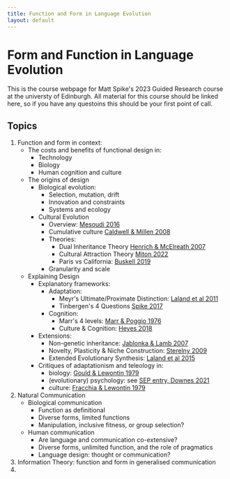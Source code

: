 ```yaml
---
title: Function and Form in Language Evolution
layout: default
---
```


# Form and Function in Language Evolution
This is the course webpage for Matt Spike's 2023 Guided Research course at the universty of Edinburgh.
All material for this course should be linked here, so if you have any questoins this should be your first point of call.

## Topics

1. Function and form in context:
	* The costs and benefits of functional design in:
 		* Technology
 		* Biology
 		* Human cognition and culture
	* The origins of design
		* Biological evolution:
			* Selection, mutation, drift
			* Innovation and constraints
			* Systems and ecology
		* Cultural Evolution
			* Overview: [Mesoudi 2016](https://link.springer.com/article/10.1007/s11692-015-9320-0)
			* Cumulative culture [Caldwell & Millen 2008](https://doi.org/10.1098%2Frstb.2008.0133)
			* Theories: 
				* Dual Inheritance Theory [Henrich & McElreath 2007](https://doi.org/10.1093/oxfordhb/9780198568308.013.0038)
				* Cultural Attraction Theory [Miton 2022](https://psyarxiv.com/qs2et/)
				* Paris vs California: [Buskell 2019](https://doi.org/10.1002/evan.21762)
			* Granularity and scale
	* Explaining Design
		* Explanatory frameworks: 
		 	* Adaptation: 
		 	 	* Meyr's Ultimate/Proximate Distinction: [Laland et al 2011](https://www.science.org/doi/abs/10.1126/science.1210879) 
		 	 	* Tinbergen's 4 Questions [Spike 2017](http://link.springer.com/10.1007/s10539-018-9610-x)
		 	* Cognition: 
		 	 	* Marr's 4 levels: [Marr & Poggio 1976](https://dspace.mit.edu/handle/1721.1/5782)
		 	 	* Culture & Cognition: [Heyes 2018](https://doi.org/10.1098/rstb.2017.0051)
		* Extensions: 
		 	* Non-genetic inheritance: [Jablonka & Lamb 2007](http://link.springer.com/10.1007/s10539-018-9610-x)
		 	* Novelty, Plasticity & Niche Construction: [Sterelny 2009](https://link.springer.com/chapter/10.1007/978-1-4020-9636-5_7)
		 	* Extended Evolutionary Synthesis: [Laland et al 2015](https://royalsocietypublishing.org/doi/full/10.1098/rspb.2015.1019)
		* Critiques of adaptationism and teleology in:
		 	* biology: [Gould & Lewontin 1979](https://royalsocietypublishing.org/doi/10.1098/rspb.1979.0086)
		 	* (evolutionary) psychology: see [SEP entry, Downes 2021](https://plato.stanford.edu/entries/evolutionary-psychology/) 
		 	* culture: [Fracchia & Lewontin 1979](https://royalsocietypublishing.org/doi/10.1098/rspb.1979.0086)
2. Natural Communication
	* Biological communication
		* Function as definitional
		* Diverse forms, limited functions
		* Manipulation, inclusive fitness, or group selection?
	* Human communication
		* Are language and communication co-extensive?
		* Diverse forms, unlimited function, and the role of pragmatics
		* Language design: thought or communication?
4.  Information Theory: function and form in generalised communication
5. 
  
